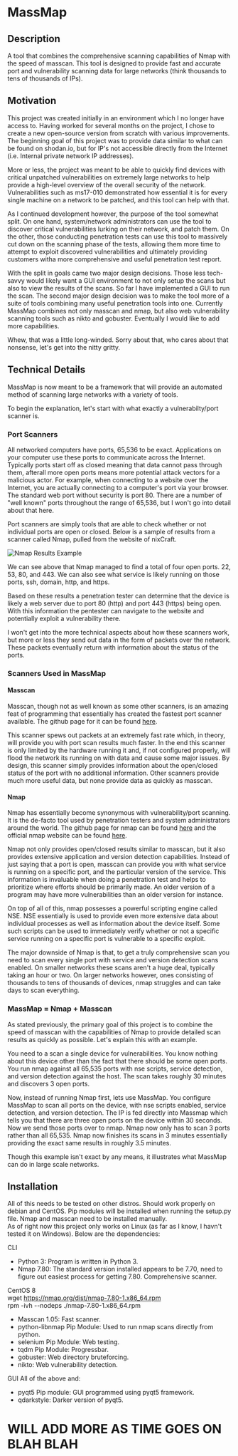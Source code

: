 # MassMap
## Description
A tool that combines the comprehensive scanning capabilities of Nmap with the speed of masscan.  This tool is designed to provide fast and accurate port and vulnerability scanning data for large networks (think thousands to tens of thousands of IPs).

## Motivation
This project was created initially in an environment which I no longer have access to.  Having worked for several months on the project, I chose to create a new open-source version from scratch with various improvements.  The beginning goal of this project was to provide data similar to what can be found on shodan.io, but for IP's not accessible directly from the Internet (i.e. Internal private network IP addresses).  

More or less, the project was meant to be able to quickly find devices with critical unpatched vulnerabilities on extremely large networks to help provide a high-level overview of the overall security of the network.  Vulnerabilities such as ms17-010 demonstrated how essential it is for every single machine on a network to be patched, and this tool can help with that.

As I continued development however, the purpose of the tool somewhat split.  On one hand, system/network administrators can use the tool to discover critical vulnerabilities lurking on their network, and patch them.  On the other, those conducting penetration tests can use this tool to massively cut down on the scanning phase of the tests, allowing them more time to attempt to exploit discovered vulnerabilities and ultimately providing customers witha  more comprehensive and useful penetration test report.

With the split in goals came two major design decisions.  Those less tech-savvy would likely want a GUI environment to not only setup the scans but also to view the results of the scans.  So far I have implemented a GUI to run the scan.  The second major design decision was to make the tool more of a suite of tools combining many useful penetration tools into one.  Currently MassMap combines not only masscan and nmap, but also web vulnerability scanning tools such as nikto and gobuster.  Eventually I would like to add more capabilities.

Whew, that was a little long-winded.  Sorry about that, who cares about that nonsense, let's get into the nitty gritty.

## Technical Details

MassMap is now meant to be a framework that will provide an automated method of scanning large networks with a variety of tools.

To begin the explanation, let's start with what exactly a vulnerabilty/port scanner is.

### Port Scanners
All networked computers have ports, 65,536 to be exact.  Applications on your computer use these ports to communicate across the Internet.  Typically ports start off as closed meaning that data cannot pass through them, afterall more open ports means more potential attack vectors for a malicious actor.  For example, when connecting to a website over the Internet, you are actually connecting to a computer's port via your browser.  The standard web port without security is port 80.  There are a number of "well known" ports throughout the range of 65,536, but I won't go into detail about that here.

Port scanners are simply tools that are able to check whether or not individual ports are open or closed.  Below is a sample of results from a scanner called Nmap, pulled from the website of nixCraft.

![Nmap Results Example](https://www.cyberciti.biz/media/new/cms/2012/11/Practical-Examples-of-NMAP-Commands-for-Linux-System.png)

We can see above that Nmap managed to find a total of four open ports.  22, 53, 80, and 443.  We can also see what service is likely running on those ports, ssh, domain, http, and https.

Based on these results a penetration tester can determine that the device is likely a web server due to port 80 (http) and port 443 (https) being open.  With this information the pentester can navigate to the website and potentially exploit a vulnerability there.

I won't get into the more technical aspects about how these scanners work, but more or less they send out data in the form of packets over the network.  These packets eventually return with information about the status of the ports.

### Scanners Used in MassMap

#### Masscan
Masscan, though not as well known as some other scanners, is an amazing feat of programming that essentially has created the fastest port scanner available.  The github page for it can be found [here](https://github.com/robertdavidgraham/masscan).

This scanner spews out packets at an extremely fast rate which, in theory, will provide you with port scan results much faster.  In the end this scanner is only limited by the hardware running it and, if not configured properly, will flood the network its running on with data and cause some major issues.  By design, this scanner simply provides information about the open/closed status of the port with no additional information.  Other scanners provide much more useful data, but none provide data as quickly as masscan.

#### Nmap
Nmap has essentially become synonymous with vulnerability/port scanning.  It is the de-facto tool used by penetration testers and system administrators around the world.  The github page for nmap can be found [here](https://github.com/nmap/nmap) and the official nmap website can be found [here](nmap.org).

Nmap not only provides open/closed results similar to masscan, but it also provides extensive application and version detection capabilities.  Instead of just saying that a port is open, masscan can provide you with what service is running on a specific port, and the particular version of the service.  This information is invaluable when doing a penetration test and helps to prioritize where efforts should be primarily made.  An older version of a program may have more vulnerabilities than an older version for instance.

On top of all of this, nmap possesses a powerful scripting engine called NSE.  NSE essentially is used to provide even more extensive data about individual processes as well as information about the device itself.  Some such scripts can be used to immediately verify whether or not a specific service running on a specific port is vulnerable to a specific exploit.

The major downside of Nmap is that, to get a truly comprehensive scan you need to scan every single port with service and version detection scans enabled.  On smaller networks these scans aren't a huge deal, typically taking an hour or two.  On larger networks however, ones consisting of thousands to tens of thousands of devices, nmap struggles and can take days to scan everything.

### MassMap = Nmap + Masscan
As stated previously, the primary goal of this project is to combine the speed of masscan with the capabilities of Nmap to provide detailed scan results as quickly as possible.  Let's explain this with an example.

You need to a scan a single device for vulnerabilities.  You know nothing about this device other than the fact that there should be some open ports.  You run nmap against all 65,535 ports with nse scripts, service detection, and version detection against the host.  The scan takes roughly 30 minutes and discovers 3 open ports.

Now, instead of running Nmap first, lets use MassMap.  You configure MassMap to scan all ports on the device, with nse scripts enabled, service detection, and version detection.  The IP is fed directly into Massmap which tells you that there are three open ports on the device within 30 seconds.  Now we send those ports over to nmap.  Nmap now only has to scan 3 ports rather than all 65,535.  Nmap now finishes its scans in 3 minutes essentially providing the exact same results in roughly 3.5 minutes.

Though this example isn't exact by any means, it illustrates what MassMap can do in large scale networks.

## Installation
All of this needs to be tested on other distros.  Should work properly on debian and CentOS.
Pip modules will be installed when running the setup.py file.  Nmap and masscan need to be installed manually.  
As of right now this project only works on Linux (as far as I know, I havn't tested it on Windows).  Below are the dependencies:

CLI
- Python 3: Program is written in Python 3.
- Nmap 7.80: The standard version installed appears to be 7.70, need to figure out easiest process for getting 7.80.  Comprehensive scanner.

CentOS 8<br/>
wget https://nmap.org/dist/nmap-7.80-1.x86_64.rpm<br/>
rpm -ivh --nodeps ./nmap-7.80-1.x86_64.rpm<br/>

- Masscan 1.05:  Fast scanner.
- python-libnmap Pip Module:  Used to run nmap scans directly from python.
- selenium Pip Module:  Web testing.
- tqdm Pip Module:  Progressbar.
- gobuster:  Web directory bruteforcing.
- nikto:  Web vulnerability detection.

GUI
All of the above and:
- pyqt5 Pip module:  GUI programmed using pyqt5 framework.
- qdarkstyle:  Darker version of pyqt5.

# WILL ADD MORE AS TIME GOES ON BLAH BLAH
